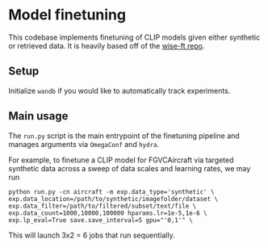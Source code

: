 # Model finetuning

This codebase implements finetuning of CLIP models given either synthetic or retrieved data. It is heavily based off of the [wise-ft repo](https://github.com/mlfoundations/wise-ft).

## Setup

Initialize `wandb` if you would like to automatically track experiments. 

## Main usage

The `run.py` script is the main entrypoint of the finetuning pipeline and manages arguments via `OmegaConf` and `hydra`. 

For example, to finetune a CLIP model for FGVCAircraft via targeted synthetic data across a sweep of data scales and learning rates, we may run
```
python run.py -cn aircraft -m exp.data_type='synthetic' \
exp.data_location=/path/to/synthetic/imagefolder/dataset \
exp.data_filter=/path/to/filtered/subset/text/file \
exp.data_count=1000,10000,100000 hparams.lr=1e-5,1e-6 \
exp.lp_eval=True save.save_interval=5 gpu="'0,1'" \
```

This will launch 3x2 = 6 jobs that run sequentially.
